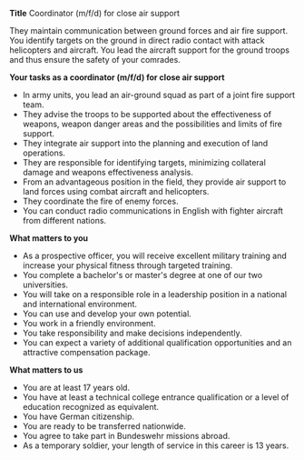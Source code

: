 **Title**
Coordinator (m/f/d) for close air support

They maintain communication between ground forces and air fire support. You identify targets on the ground in direct radio contact with attack helicopters and aircraft. You lead the aircraft support for the ground troops and thus ensure the safety of your comrades.

**Your tasks as a coordinator (m/f/d) for close air support**

-	In army units, you lead an air-ground squad as part of a joint fire support team.
-	They advise the troops to be supported about the effectiveness of weapons, weapon danger areas and the possibilities and limits of fire support.
-	They integrate air support into the planning and execution of land operations.
-	They are responsible for identifying targets, minimizing collateral damage and weapons effectiveness analysis.
-	From an advantageous position in the field, they provide air support to land forces using combat aircraft and helicopters.
-	They coordinate the fire of enemy forces.
-	You can conduct radio communications in English with fighter aircraft from different nations.

**What matters to you**

-	As a prospective officer, you will receive excellent military training and increase your physical fitness through targeted training.
-	You complete a bachelor's or master's degree at one of our two universities.
-	You will take on a responsible role in a leadership position in a national and international environment.
-	You can use and develop your own potential.
-	You work in a friendly environment.
-	You take responsibility and make decisions independently.
-	You can expect a variety of additional qualification opportunities and an attractive compensation package.

**What matters to us**

-	You are at least 17 years old.
-	You have at least a technical college entrance qualification or a level of education recognized as equivalent.
-	You have German citizenship.
-	You are ready to be transferred nationwide.
-	You agree to take part in Bundeswehr missions abroad.
-	As a temporary soldier, your length of service in this career is 13 years.
